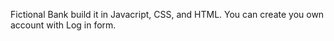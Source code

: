 Fictional Bank build it in Javacript, CSS, and HTML. You can create you own account with Log in form.
